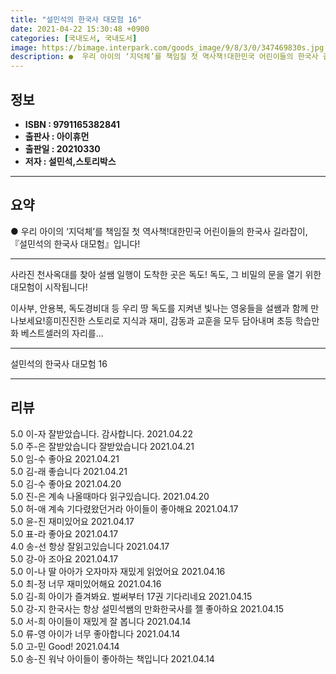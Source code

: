 ```yaml
---
title: "설민석의 한국사 대모험 16"
date: 2021-04-22 15:30:48 +0900
categories: [국내도서, 국내도서]
image: https://bimage.interpark.com/goods_image/9/8/3/0/347469830s.jpg
description: ●  우리 아이의 ‘지덕체’를 책임질 첫 역사책!대한민국 어린이들의 한국사 길라잡이, 『설민석의 한국사 대모험』입니다!
---
```


## **정보**

- **ISBN : 9791165382841**
- **출판사 : 아이휴먼**
- **출판일 : 20210330**
- **저자 : 설민석,스토리박스**

------



## **요약**

●  우리 아이의 ‘지덕체’를 책임질 첫 역사책!대한민국 어린이들의 한국사 길라잡이, 『설민석의 한국사 대모험』입니다!

------

사라진 천사옥대를 찾아 설쌤 일행이 도착한 곳은 독도!
독도, 그 비밀의 문을 열기 위한 대모험이 시작됩니다!

이사부, 안용복, 독도경비대 등 우리 땅 독도를 지켜낸
빛나는 영웅들을 설쌤과 함께 만나보세요!흥미진진한 스토리로 지식과 재미, 감동과 교훈을 모두 담아내며 초등 학습만화 베스트셀러의 자리를... 

------


설민석의 한국사 대모험 16 

------


## **리뷰** 

5.0 이-자 잘받았습니다. 감사합니다. 2021.04.22 <br/>5.0 주-은 잘받았습니다 잘받았습니다 2021.04.21 <br/>5.0 임-수 좋아요 2021.04.21 <br/>5.0 김-래 좋습니다 2021.04.21 <br/>5.0 김-수 좋아요 2021.04.20 <br/>5.0 진-은 계속 나올때마다 읽구있습니다. 2021.04.20 <br/>5.0 허-애 계속 기다렸왔던거라 아이들이 좋아해요 2021.04.17 <br/>5.0 윤-진 재미있어요 2021.04.17 <br/>5.0 표-라 좋아요 2021.04.17 <br/>4.0 송-선 항상 잘읽고있습니다 2021.04.17 <br/>5.0 강-아 조아요 2021.04.17 <br/>5.0 이-나 딸 아아가 오자마자 재밌게 읽었어요 2021.04.16 <br/>5.0 최-정 너무 재미있어해요  2021.04.16 <br/>5.0 김-희 아이가 즐겨봐요.
벌써부터 17권 기다리네요 2021.04.15 <br/>5.0 강-지 한국사는 항상 설민석쌤의 만화한국사를 젤 좋아하요 2021.04.15 <br/>5.0 서-희 아이들이 재밌게 잘 봅니다 2021.04.14 <br/>5.0 류-영 아이가 너무 좋아합니다 2021.04.14 <br/>5.0 고-민 Good! 2021.04.14 <br/>5.0 송-진 워낙 아이들이 좋아하는 책입니다 2021.04.14 <br/>